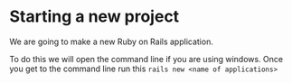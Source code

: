 # Starting a new project

We are going to make a new Ruby on Rails application. 

To do this we will open the command line if you are using windows.
Once you get to the command line run this  `rails new <name of applications>`
